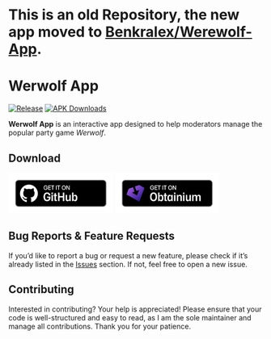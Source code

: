 # This is an old Repository, the new app moved to [Benkralex/Werewolf-App](https://github.com/Benkralex/Werewolf-App).

# Werwolf App

[![Release](https://img.shields.io/github/v/release/Benkralex/werwolf-app?include_prereleases)](https://github.com/Benkralex/werwolf-app/releases) [![APK Downloads](https://img.shields.io/github/downloads/Benkralex/werwolf-app/total.svg?label=APK%20Downloads)](https://github.com/Benkralex/werwolf-app/releases)

**Werwolf App** is an interactive app designed to help moderators manage the popular party game _Werwolf_.

## Download

[<img src="readme_content/github-badge.png" alt="Get it on GitHub" height="80">](https://github.com/Benkralex/werwolf-app/releases)
[<img src="readme_content/obtainium-badge.png" alt="Get it on Obtainium" height="80">](https://apps.obtainium.imranr.dev/redirect?r=obtainium://add/https://github.com/Benkralex/werwolf-app)

## Bug Reports & Feature Requests

If you’d like to report a bug or request a new feature, please check if it’s already listed in the [Issues](https://github.com/Benkralex/werwolf-app/issues) section. If not, feel free to open a new issue.

## Contributing

Interested in contributing? Your help is appreciated! Please ensure that your code is well-structured and easy to read, as I am the sole maintainer and manage all contributions. Thank you for your patience.
